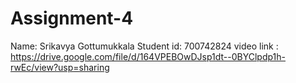 # Assignment-4
Name: Srikavya Gottumukkala
Student id: 700742824
video link : https://drive.google.com/file/d/164VPEBOwDJsp1dt--0BYClpdp1h-rwEc/view?usp=sharing
